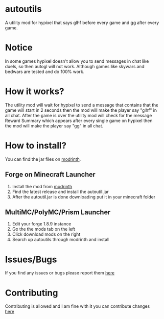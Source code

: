 # autoutils
A utility mod for hypixel that says glhf before every game and gg after every game.

# Notice
In some games hypixel doesn't allow you to send messages in chat like duels, so then autogl will not work. Although games like skywars and bedwars are tested and do 100% work.

# How it works?
The utility mod will wait for hypixel to send a message that contains that the game will start in 2 seconds then the mod will make the player say "glhf" in all chat. After the game is over the utility mod will check for the message Reward Summary which appears after every single game on hypixel then the mod will make the player say "gg" in all chat.

# How to install?
You can find the jar files on [modrinth](https://modrinth.com/mod/autoutils).

## Forge on Minecraft Launcher
1. Install the mod from [modrinth](https://modrinth.com/mod/autoutils)
2. Find the latest release and install the autoutil.jar
3. After the autoutil.jar is done downloading put it in your minecraft folder

## MultiMC/PolyMC/Prism Launcher
1. Edit your forge 1.8.9 instance
2. Go the the mods tab on the left
3. Click download mods on the right
4. Search up autoutils through modrinth and install

# Issues/Bugs
If you find any issues or bugs please report them [here](https://github.com/dubfib/autoutils/issues)

# Contributing
Contributing is allowed and I am fine with it you can contribute changes [here](https://github.com/dubfib/autoutils/pulls)

